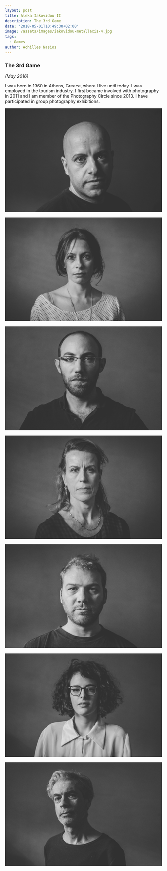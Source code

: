 ```yaml
---
layout: post
title: Aleka Iakovidou II
description: The 3rd Game
date: '2018-05-01T10:49:30+02:00'
image: /assets/images/iakovidou-metallaxis-4.jpg
tags:
  - Games
author: Achilles Nasios
---
```

### The 3rd Game

_(May 2016)_

I was born in 1960 in Athens, Greece, where I live until today. I was employed in the tourism industry. I first became involved with photography in 2011 and I am member of the Photography Circle since 2013. I have participated in group photography exhibitions.

![null](/assets/images/iakovidou_1.jpg)

![null](/assets/images/iakovidou_2.jpg)

![null](/assets/images/iakovidou_3.jpg)

![null](/assets/images/iakovidou_4.jpg)

![null](/assets/images/iakovidou_5.jpg)

![null](/assets/images/iakovidou_6.jpg)

![null](/assets/images/iakovidou_7.jpg)

